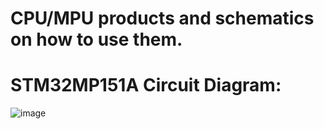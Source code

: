 # CPU/MPU products and schematics on how to use them. 

  
    
    
      
     
# STM32MP151A Circuit Diagram:
![image](https://user-images.githubusercontent.com/42329930/216506631-953b2746-484c-4b48-a26a-fe61f80eb8b6.png)

